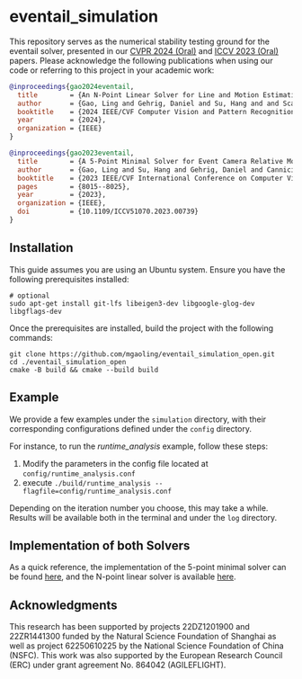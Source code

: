 # eventail_simulation

This repository serves as the numerical stability testing ground for the eventail solver, presented in our [CVPR 2024 (Oral)](https://mgaoling.github.io/eventail/) and [ICCV 2023 (Oral)](https://mgaoling.github.io/eventail_iccv23/) papers. Please acknowledge the following publications when using our code or referring to this project in your academic work:

```bibtex
@inproceedings{gao2024eventail,
  title        = {An N-Point Linear Solver for Line and Motion Estimation with Event Cameras},
  author       = {Gao, Ling and Gehrig, Daniel and Su, Hang and and Scaramuzza, Davide and Kneip, Laurent},
  booktitle    = {2024 IEEE/CVF Computer Vision and Pattern Recognition (CVPR)},
  year         = {2024},
  organization = {IEEE}
}

@inproceedings{gao2023eventail,
  title        = {A 5-Point Minimal Solver for Event Camera Relative Motion Estimation},
  author       = {Gao, Ling and Su, Hang and Gehrig, Daniel and Cannici, Marco and Scaramuzza, Davide and Kneip, Laurent},
  booktitle    = {2023 IEEE/CVF International Conference on Computer Vision (ICCV)},
  pages        = {8015--8025},
  year         = {2023},
  organization = {IEEE},
  doi          = {10.1109/ICCV51070.2023.00739}
}
```

## Installation

This guide assumes you are using an Ubuntu system. Ensure you have the following prerequisites installed: 

```
# optional
sudo apt-get install git-lfs libeigen3-dev libgoogle-glog-dev libgflags-dev
```

Once the prerequisites are installed, build the project with the following commands:

```
git clone https://github.com/mgaoling/eventail_simulation_open.git
cd ./eventail_simulation_open 
cmake -B build && cmake --build build
```

## Example

We provide a few examples under the `simulation` directory, with their corresponding configurations defined under the `config` directory.

For instance, to run the *runtime_analysis* example, follow these steps:

1. Modify the parameters in the config file located at `config/runtime_analysis.conf`
2. execute `./build/runtime_analysis --flagfile=config/runtime_analysis.conf`

Depending on the iteration number you choose, this may take a while. Results will be available both in the terminal and under the `log` directory.

## Implementation of both Solvers

As a quick reference, the implementation of the 5-point minimal solver can be found [here](https://github.com/mgaoling/eventail_simulation_open/blob/main/src/polyjam_solver.cpp#L77), and the N-point linear solver is available [here](https://github.com/mgaoling/eventail_simulation_open/blob/main/src/linear_solver.cpp#L62).

## Acknowledgments

This research has been supported by projects 22DZ1201900 and 22ZR1441300 funded by the Natural Science Foundation of Shanghai as well as project 62250610225 by the National Science Foundation of China (NSFC). This work was also supported by the European Research Council (ERC) under grant agreement No. 864042 (AGILEFLIGHT).

